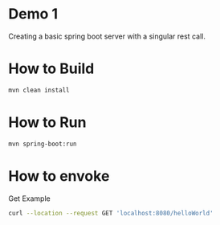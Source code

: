 # Demo 1

Creating a basic spring boot server with a singular rest call.

# How to Build

```bash
mvn clean install
```

# How to Run

```bash
mvn spring-boot:run
```

# How to envoke

Get Example

```bash
curl --location --request GET 'localhost:8080/helloWorld'
```